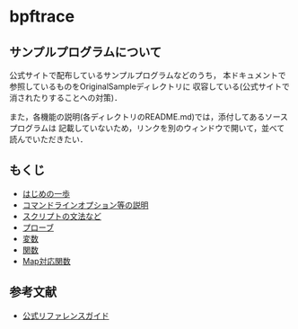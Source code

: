 # bpftrace

## サンプルプログラムについて
公式サイトで配布しているサンプルプログラムなどのうち，
本ドキュメントで参照しているものをOriginalSampleディレクトリに
収容している(公式サイトで消されたりすることへの対策)．

また，各機能の説明(各ディレクトリのREADME.md)では，添付してあるソースプログラムは
記載していないため，リンクを別のウィンドウで開いて，並べて読んでいただきたい．

## もくじ
- <a href="FirstStep">はじめの一歩</a>
- <a href="Usage">コマンドラインオプション等の説明</a>
- <a href="Language">スクリプトの文法など</a>
- <a href="Probes">プローブ</a>
- <a href="Variables">変数</a>
- <a href="Functions">関数</a>
- <a href="Map">Map対応関数</a>



## 参考文献
- [公式リファレンスガイド][ref-guide]


<!-- 参考文献リスト -->
[ref-guide]: <https://github.com/iovisor/bpftrace/blob/master/docs/reference_guide.md >  "公式リファレンスガイド"
